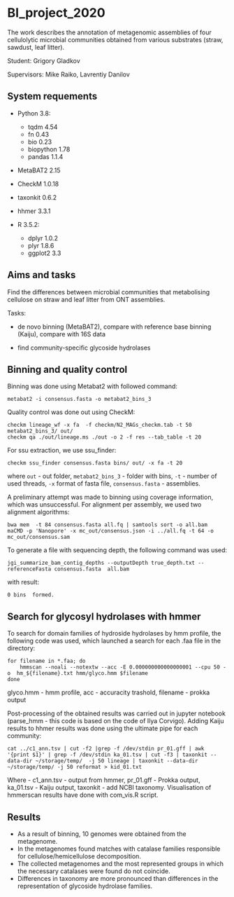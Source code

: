 # BI_project_2020

The work describes the annotation of metagenomic assemblies of four cellulolytic microbial communities obtained from various substrates (straw, sawdust, leaf litter).

Student: Grigory Gladkov

Supervisors: Mike Raiko, Lavrentiy Danilov

## System requements


- Python 3.8:
    - tqdm 4.54
    - fn 0.43
    - bio 0.23
    - biopython 1.78
    - pandas 1.1.4

- MetaBAT2 2.15
- CheckM 1.0.18
- taxonkit 0.6.2
- hhmer 3.3.1

-  R 3.5.2:
    - dplyr 1.0.2
    - plyr 1.8.6
    - ggplot2 3.3




## Aims and tasks

Find the differences between microbial communities that metabolising cellulose on straw and leaf litter from ONT assemblies.

Tasks:

- de novo binning (MetaBAT2), compare with reference base binning (Kaiju), compare with 16S data

- find community-specific glycoside hydrolases


## Binning and quality control

Binning was done using Metabat2 with followed command:

```metabat2 -i consensus.fasta -o metabat2_bins_3```

Quality control was done out using CheckM:

```
checkm lineage_wf -x fa  -f checkm/N2_MAGs_checkm.tab -t 50 metabat2_bins_3/ out/
checkm qa ./out/lineage.ms ./out -o 2 -f res --tab_table -t 20
```

For ssu extraction, we use ssu_finder:

```checkm ssu_finder consensus.fasta bins/ out/ -x fa -t 20```

where ``out`` - out folder, ```metabat2_bins_3``` - folder with bins, ```-t``` - number of used threads, ```-x``` format of fasta file, ```consensus.fasta``` - assemblies.

A preliminary attempt was made to binning using coverage information, which was unsuccessful. For alignment per assembly, we used two alignment algorithms:

```
bwa mem  -t 84 consensus.fasta all.fq | samtools sort -o all.bam
maCMD -p 'Nanopore' -x mc_out/consensus.json -i ../all.fq -t 64 -o mc_out/consensus.sam
```
To generate a file with sequencing depth, the following command was used:

```
jgi_summarize_bam_contig_depths --outputDepth true_depth.txt --referenceFasta consensus.fasta  all.bam
```
with result:

```MetaBAT 2 (2.15 (Bioconda)) using minContig 2500, minCV 1.0, minCVSum 1.0, maxP 95%, minS 60, maxEdges 200 and minClsSize 200000. with random seed=1603977749
0 bins  formed.
```

## Search for glycosyl hydrolases with hmmer

To search for domain families of hydroside hydrolases by hmm profile, the following code was used, which launched a search for each .faa file in the directory:

```
for filename in *.faa; do
    hmmscan --noali --notextw --acc -E 0.000000000000000001 --cpu 50 -o  hm_${filename}.txt hmm/glyco.hmm $filename
done
```
glyco.hmm - hmm profile, acc - accuracity trashold, filename - prokka output

Post-processing of the obtained results was carried out in jupyter notebook (parse_hmm - this code is based on the code of Ilya Corvigo). Adding Kaiju results to hhmer results was done using the ultimate pipe for each community:

``` 
cat ../c1_ann.tsv | cut -f2 |grep -f /dev/stdin pr_01.gff | awk '{print $1}' | grep -f /dev/stdin ka_01.tsv | cut -f3 | taxonkit --data-dir ~/storage/temp/  -j 50 lineage | taxonkit --data-dir ~/storage/temp/ -j 50 reformat > kid_01.txt
```

Where - c1_ann.tsv - output from hmmer, pr_01.gff - Prokka output, ka_01.tsv - Kaiju output, taxonkit - add NCBI taxonomy. Visualisation of hmmerscan results have done with com_vis.R script.

## Results

- As a result of binning, 10 genomes were obtained from the metagenome.
- In the metagenomes found matches with catalase families responsible for cellulose/hemicellulose decomposition.
- The collected metagenomes and the most represented groups in which the necessary catalases were found do not coincide.
- Differences in taxonomy are more pronounced than differences in the representation of glycoside hydrolase families.





